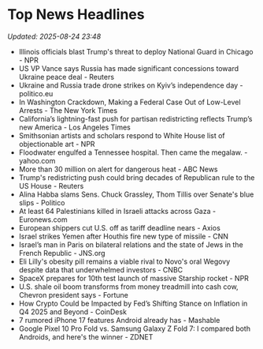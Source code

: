 # Top News Headlines

_Updated: 2025-08-24 23:48_

- Illinois officials blast Trump's threat to deploy National Guard in Chicago - NPR
- US VP Vance says Russia has made significant concessions toward Ukraine peace deal - Reuters
- Ukraine and Russia trade drone strikes on Kyiv’s independence day - politico.eu
- In Washington Crackdown, Making a Federal Case Out of Low-Level Arrests - The New York Times
- California’s lightning-fast push for partisan redistricting reflects Trump’s new America - Los Angeles Times
- Smithsonian artists and scholars respond to White House list of objectionable art - NPR
- Floodwater engulfed a Tennessee hospital. Then came the megalaw. - yahoo.com
- More than 30 million on alert for dangerous heat - ABC News
- Trump's redistricting push could bring decades of Republican rule to the US House - Reuters
- Alina Habba slams Sens. Chuck Grassley, Thom Tillis over Senate's blue slips - Politico
- At least 64 Palestinians killed in Israeli attacks across Gaza - Euronews.com
- European shippers cut U.S. off as tariff deadline nears - Axios
- Israel strikes Yemen after Houthis fire new type of missile - CNN
- Israel’s man in Paris on bilateral relations and the state of Jews in the French Republic - JNS.org
- Eli Lilly's obesity pill remains a viable rival to Novo's oral Wegovy despite data that underwhelmed investors - CNBC
- SpaceX prepares for 10th test launch of massive Starship rocket - NPR
- U.S. shale oil boom transforms from money treadmill into cash cow, Chevron president says - Fortune
- How Crypto Could be Impacted by Fed’s Shifting Stance on Inflation in Q4 2025 and Beyond - CoinDesk
- 7 rumored iPhone 17 features Android already has - Mashable
- Google Pixel 10 Pro Fold vs. Samsung Galaxy Z Fold 7: I compared both Androids, and here's the winner - ZDNET